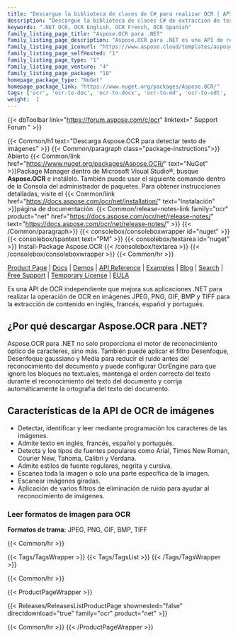 ```yaml
---
title: "Descargue la biblioteca de clases de C# para realizar OCR | API Aspose.OCR"
description: "Descargue la biblioteca de clases C# de extracción de texto DLL para el reconocimiento de texto y caracteres en inglés, francés, español y portugués a partir de imágenes ráster a través de la API de .NET local."
keywords: ".NET OCR, OCR English, OCR French, OCR Spanish"
family_listing_page_title: "Aspose.OCR para .NET"
family_listing_page_description: "Aspose.OCR para .NET es una API de reconocimiento óptico de caracteres que permite a los desarrolladores agregar funciones de OCR a sus aplicaciones web ASP.NET, servicios web y aplicaciones de Windows sin necesidad de ninguna herramienta o API adicional."
family_listing_page_iconurl: "https://www.aspose.cloud/templates/aspose/App_Themes/V3/images/ocr/272x272/aspose_ocr-for-net-min.png"
family_listing_page_selfHosted: "1"
family_listing_page_type: "1"
family_listing_page_venture: "4"
family_listing_page_package: "18"
homepage_package_type: "NuGet"
homepage_package_link: "https://www.nuget.org/packages/Aspose.OCR/"
tags: ['ocr', 'ocr-to-doc', 'ocr-to-docx', 'ocr-to-md', 'ocr-to-odt', 'ocr-to-pdf', 'ocr-to-text']
weight:  1
---
```


{{< dbToolbar link="https://forum.aspose.com/c/ocr" linktext=" Support Forum " >}}

{{< Common/h1 text="Descarga Aspose.OCR para detectar texto de imágenes"  >}}
{{< Common/paragraph class="package-instructions">}}
Abierto
{{< Common/link href="https://www.nuget.org/packages/Aspose.OCR/" text="NuGet"  >}}Package Manager dentro de Microsoft Visual Studio®, busque <b>Aspose.OCR</b> e instálelo. También puede usar el siguiente comando dentro de la Consola del administrador de paquetes. Para obtener instrucciones detalladas, visite el
{{< Common/link href="https://docs.aspose.com/ocr/net/installation/" text="Instalación"  >}}página de documentación.
{{< Common/release-notes-link family="ocr" product="net" href="https://docs.aspose.com/ocr/net/release-notes/" text="https://docs.aspose.com/ocr/net/release-notes/"  >}}
{{< /Common/paragraph>}}
{{< consolebox/consoleboxwrapper id="nuget" >}}
       {{< consolebox/spantext text="PM" >}}
       {{< consolebox/textarea id="nuget" >}} Install-Package Aspose.OCR {{< /consolebox/textarea >}}
{{< /consolebox/consoleboxwrapper >}}
{{< Common/hr >}}

[Product Page](https://products.aspose.com/pdf/cpp/) | [Docs](https://docs.aspose.com/pdf/cpp/) | [Demos](https://products.aspose.app/pdf/family) | [API Reference](https://reference.aspose.com/pdf/cpp) | [Examples](https://github.com/aspose-pdf/Aspose.Pdf-for-C) | [Blog](https://blog.aspose.com/category/pdf/) | [Search](https://search.aspose.com/) | [Free Support](https://forum.aspose.com/c/pdf) | [Temporary License](https://purchase.aspose.com/temporary-license) | [EULA](https://about.aspose.com/legal/eula/)

Es una API de OCR independiente que mejora sus aplicaciones .NET para realizar la operación de OCR en imágenes JPEG, PNG, GIF, BMP y TIFF para la extracción de contenido en inglés, francés, español y portugués.

## ¿Por qué descargar Aspose.OCR para .NET?

Aspose.OCR para .NET no solo proporciona el motor de reconocimiento óptico de caracteres, sino más. También puede aplicar el filtro Desenfoque, Desenfoque gaussiano y Media para reducir el ruido antes del reconocimiento del documento y puede configurar OcrEngine para que ignore los bloques no textuales, mantenga el orden correcto del texto durante el reconocimiento del texto del documento y corrija automáticamente la ortografía del texto del documento.

## Características de la API de OCR de imágenes

- Detectar, identificar y leer mediante programación los caracteres de las imágenes.
- Admite texto en inglés, francés, español y portugués.
- Detecta y lee tipos de fuentes populares como Arial, Times New Roman, Courier New, Tahoma, Calibri y Verdana.
- Admite estilos de fuente regulares, negrita y cursiva.
- Escanea toda la imagen o solo una parte específica de la imagen.
- Escanear imágenes giradas.
- Aplicación de varios filtros de eliminación de ruido para ayudar al reconocimiento de imágenes.

### Leer formatos de imagen para OCR

**Formatos de trama:** JPEG, PNG, GIF, BMP, TIFF

{{< Common/hr >}}

{{< Tags/TagsWrapper >}}
 {{< Tags/TagsList >}}
{{< /Tags/TagsWrapper >}}

{{< Common/hr >}}

{{< ProductPageWrapper >}}
<!-- ReleasesListProductPage-->
   {{< Releases/ReleasesListProductPage shownested="false"  directdownload="true" family="ocr" product="net" >}}
<!-- /ReleasesListProductPage-->
{{< Common/hr >}}
{{< /ProductPageWrapper >}}

